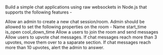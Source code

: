Build a simple chat applications using raw websockets in Node.js that supports the following features -

Allow an admin to create a new chat session/room. Admin should be allowed to set the following properties on the room -
Name
start_time
is_open
cool_down_time
Allow a users to join the room and send messages
Allow users to upvote chat messages.
If chat messages reach more than 3 upvotes, move them over to a saparate section.
If chat messages reach more than 10 upvotes, alert the admin to answer.